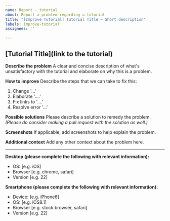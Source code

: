```yaml
---
name: Report - tutorial
about: Report a problem regarding a tutorial
title: "[Improve Tutorial] Tutorial Title — Short description"
labels: improve-tutorial
assignees: ''

---
```


## [Tutorial Title](link to the tutorial)

**Describe the problem**
A clear and concise description of what's unsatisfactory with the tutorial and elaborate on why this is a problem.

**How to improve**
Describe the steps that we can take to fix this:
1. Change '...'
2. Elaborate '....'
3. Fix links to '....'
4. Resolve error '...'

**Possible solutions**
Please describe a solution to remedy the problem. 
_(Please do consider making a pull request with the solution as well.)_

**Screenshots**
If applicable, add screenshots to help explain the problem.

**Additional context**
Add any other context about the problem here.

---
**Desktop (please complete the following with relevant information):**
 - OS: [e.g. iOS]
 - Browser [e.g. chrome, safari]
 - Version [e.g. 22]

**Smartphone (please complete the following with relevant information):**
 - Device: [e.g. iPhone6]
 - OS: [e.g. iOS8.1]
 - Browser [e.g. stock browser, safari]
 - Version [e.g. 22]
